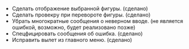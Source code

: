* Сделать отображение выбранной фигуры. (сделано)
* Сделать провекру при перевороте фигуры. (сделано)
* Убрать многократные сообщения о неверном вводе. (не является ошибкой, возможно, будет реализовано позже)
* Спецфицировать сообщения об ошибка. (сделано)
* Исправить вылет из главного меню. (сделано)
